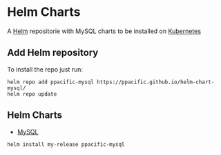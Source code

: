 # Helm Charts
A [Helm](https://helm.sh/) repositorie with MySQL charts to be installed on [Kubernetes](https://kubernetes.io/)

## Add Helm repository

To install the repo just run:

```
helm repo add ppacific-mysql https://ppacific.github.io/helm-chart-mysql/
helm repo update
```

## Helm Charts

* [MySQL](https://ppacific.github.io/helm-chart-mysql/)

```
helm install my-release ppacific-mysql
```
